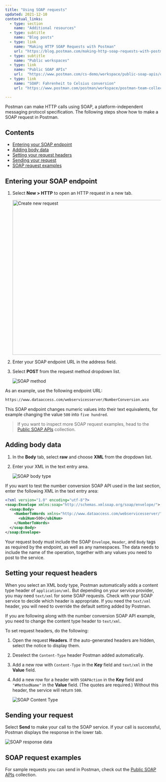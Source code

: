 ```yaml
---
title: "Using SOAP requests"
updated: 2021-12-10
contextual_links:
  - type: section
    name: "Additional resources"
  - type: subtitle
    name: "Blog posts"
  - type: link
    name: "Making HTTP SOAP Requests with Postman"
    url: "https://blog.postman.com/making-http-soap-requests-with-postman/"
  - type: subtitle
    name: "Public workspaces"
  - type: link
    name: "Public SOAP APIs"
    url:  "https://www.postman.com/cs-demo/workspace/public-soap-apis/overview"
  - type: link
    name: "SOAP: Fahrenheit to Celsius conversion"
    url: "https://www.postman.com/postman/workspace/postman-team-collections/collection/1559645-468bc02d-1eb5-40d6-bf98-b4e5c6574e41?ctx=documentation"

---
```


Postman can make HTTP calls using SOAP, a platform-independent messaging protocol specification. The following steps show how to make a SOAP request in Postman.

## Contents

* [Entering your SOAP endpoint](#entering-your-soap-endpoint)
* [Adding body data](#adding-body-data)
* [Setting your request headers](#setting-your-request-headers)
* [Sending your request](#sending-your-request)
* [SOAP request examples](#soap-request-examples)

## Entering your SOAP endpoint

1. Select __New > HTTP__ to open an HTTP request in a new tab.

    <img alt="Create new request" src="https://assets.postman.com/postman-docs/v10/create-new-http-v10-3.jpg" width="500px"/>

1. Enter your SOAP endpoint URL in the address field.
1. Select __POST__ from the request method dropdown list.

    <img src="https://assets.postman.com/postman-docs/v10/soap-method-v10.jpg" alt="SOAP method"/>

As an example, use the following endpoint URL:

```xml
https://www.dataaccess.com/webservicesserver/NumberConversion.wso
```

This SOAP endpoint changes numeric values into their text equivalents, for example changing the value `500` into `five hundred`.

> If you want to inspect more SOAP request examples, head to the [Public SOAP APIs](https://www.postman.com/cs-demo/workspace/public-soap-apis/overview) collection.

## Adding body data

1. In the __Body__ tab, select __raw__ and choose __XML__ from the dropdown list.
1. Enter your XML in the text entry area.

    ![SOAP body type](https://assets.postman.com/postman-docs/v10/soap-body-type-v10.jpg)

If you want to test the number conversion SOAP API used in the last section, enter the following XML in the text entry area:

```xml
<?xml version="1.0" encoding="utf-8"?>
<soap:Envelope xmlns:soap="http://schemas.xmlsoap.org/soap/envelope/">
  <soap:Body>
    <NumberToWords xmlns="http://www.dataaccess.com/webservicesserver/">
      <ubiNum>500</ubiNum>
    </NumberToWords>
  </soap:Body>
</soap:Envelope>
```

Your request body must include the SOAP `Envelope`, `Header`, and `Body` tags as required by the endpoint, as well as any namespaces. The data needs to include the name of the operation, together with any values you need to post to the service.

## Setting your request headers

When you select an XML body type, Postman automatically adds a content type header of `application/xml`. But depending on your service provider, you may need `text/xml` for some SOAP requests. Check with your SOAP service to decide which header is appropriate. If you need the `text/xml` header, you will need to override the default setting added by Postman.

If you are following along with the number conversion SOAP API example, you need to change the content type header to `text/xml`.

To set request headers, do the following:

1. Open the request __Headers__. If the auto-generated headers are hidden, select the notice to display them.
1. Deselect the `Content-Type` header Postman added automatically.
1. Add a new row with `Content-Type` in the __Key__ field and `text/xml` in the __Value__ field.
1. Add a new row for a header with  `SOAPAction` in the __Key__ field and `"#MethodName"` in the __Value__ field. (The quotes are required.) Without this header, the service will return `500`.

    ![SOAP Content Type](https://assets.postman.com/postman-docs/v10/soap-content-type-v10.jpg)

## Sending your request

Select __Send__ to make your call to the SOAP service. If your call is successful, Postman displays the response in the lower tab.

![SOAP response data](https://assets.postman.com/postman-docs/soap-response-data-v9.jpg)

## SOAP request examples

For sample requests you can send in Postman, check out the [Public SOAP APIs](https://www.postman.com/cs-demo/workspace/public-soap-apis/overview) collection.
